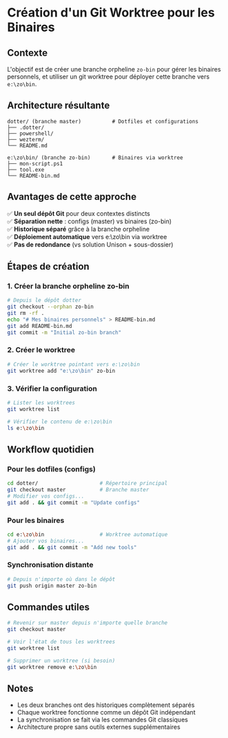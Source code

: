 # Création d'un Git Worktree pour les Binaires

## Contexte

L'objectif est de créer une branche orpheline `zo-bin` pour gérer les binaires personnels, et utiliser un git worktree pour déployer cette branche vers `e:\zo\bin`.

## Architecture résultante

```
dotter/ (branche master)          # Dotfiles et configurations
├── .dotter/
├── powershell/
├── wezterm/
└── README.md

e:\zo\bin/ (branche zo-bin)       # Binaires via worktree
├── mon-script.ps1
├── tool.exe
└── README-bin.md
```

## Avantages de cette approche

✅ **Un seul dépôt Git** pour deux contextes distincts  
✅ **Séparation nette** : configs (master) vs binaires (zo-bin)  
✅ **Historique séparé** grâce à la branche orpheline  
✅ **Déploiement automatique** vers e:\zo\bin via worktree  
✅ **Pas de redondance** (vs solution Unison + sous-dossier)  

## Étapes de création

### 1. Créer la branche orpheline zo-bin

```bash
# Depuis le dépôt dotter
git checkout --orphan zo-bin
git rm -rf .
echo "# Mes binaires personnels" > README-bin.md
git add README-bin.md
git commit -m "Initial zo-bin branch"
```

### 2. Créer le worktree

```bash
# Créer le worktree pointant vers e:\zo\bin
git worktree add "e:\zo\bin" zo-bin
```

### 3. Vérifier la configuration

```bash
# Lister les worktrees
git worktree list

# Vérifier le contenu de e:\zo\bin
ls e:\zo\bin
```

## Workflow quotidien

### Pour les dotfiles (configs)
```bash
cd dotter/                    # Répertoire principal
git checkout master           # Branche master
# Modifier vos configs...
git add . && git commit -m "Update configs"
```

### Pour les binaires
```bash
cd e:\zo\bin                  # Worktree automatique
# Ajouter vos binaires...
git add . && git commit -m "Add new tools"
```

### Synchronisation distante
```bash
# Depuis n'importe où dans le dépôt
git push origin master zo-bin
```

## Commandes utiles

```bash
# Revenir sur master depuis n'importe quelle branche
git checkout master

# Voir l'état de tous les worktrees
git worktree list

# Supprimer un worktree (si besoin)
git worktree remove e:\zo\bin
```

## Notes

- Les deux branches ont des historiques complètement séparés
- Chaque worktree fonctionne comme un dépôt Git indépendant
- La synchronisation se fait via les commandes Git classiques
- Architecture propre sans outils externes supplémentaires